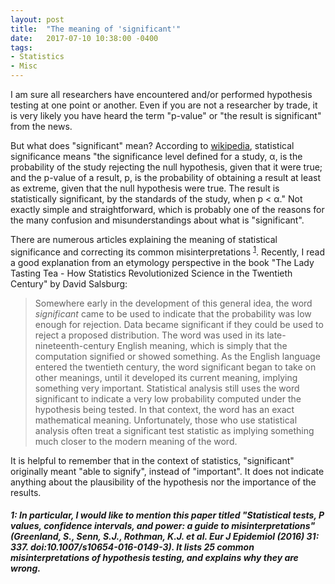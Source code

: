 ```yaml
---
layout: post
title:  "The meaning of 'significant'"
date:   2017-07-10 10:38:00 -0400
tags:
- Statistics
- Misc
---
```


I am sure all researchers have encountered and/or performed hypothesis testing at one point or another. Even if you are not a researcher by trade, it is very likely you have heard the term "p-value" or "the result is significant" from the news.

But what does "significant" mean? <!--more--> According to [wikipedia](https://en.wikipedia.org/wiki/Statistical_significance), statistical significance means "the significance level defined for a study, α, is the probability of the study rejecting the null hypothesis, given that it were true; and the p-value of a result, p, is the probability of obtaining a result at least as extreme, given that the null hypothesis were true. The result is statistically significant, by the standards of the study, when p < α." Not exactly simple and straightforward, which is probably one of the reasons for the many confusion and misunderstandings about what is "significant".

There are numerous articles explaining the meaning of statistical significance and correcting its common misinterpretations <sup>[1](#myfootnote1)</sup>. Recently, I read a good explanation from an etymology perspective in the book "The Lady Tasting Tea - How Statistics Revolutionized Science in the Twentieth Century" by David Salsburg:

>Somewhere early in the development of this general idea, the word *significant* came to be used to indicate that the probability was low enough for rejection. Data became significant if they could be used to reject a proposed distribution. The word was used in its late-nineteenth-century English meaning, which is simply that the computation signified or showed something. As the English language entered the twentieth century, the word significant began to take on other meanings, until it developed its current meaning, implying something very important. Statistical analysis still uses the word significant to indicate a very low probability computed under the hypothesis being tested. In that context, the word has an exact mathematical meaning. Unfortunately, those who use statistical analysis often treat a significant test statistic as implying something much closer to the modern meaning of the word.

It is helpful to remember that in the context of statistics, "significant" originally meant "able to signify", instead of "important". It does not indicate anything about the plausibility of the hypothesis nor the importance of the results.

##### <a name="myfootnote1">1</a>: In particular, I would like to mention this paper titled "Statistical tests, P values, confidence intervals, and power: a guide to misinterpretations" (Greenland, S., Senn, S.J., Rothman, K.J. et al. Eur J Epidemiol (2016) 31: 337. doi:10.1007/s10654-016-0149-3). It lists 25 common misinterpretations of hypothesis testing, and explains why they are wrong.
